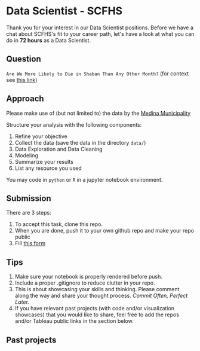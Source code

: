 # Data Scientist - SCFHS

Thank you for your interest in our Data Scientist positions. Before we have a chat about SCFHS's fit to your career path, let's have a look at what you can do in **72 hours** as a Data Scientist.

## Question

`Are We More Likely to Die in Shaban Than Any Other Month?` (for context see [this link](https://aboutislam.net/counseling/ask-the-scholar/misconception/people-die-shaban/))

## Approach

Please make use of (but not limited to) the data by the [Medina Municipality](https://services.amana-md.gov.sa/eservicesite/Inq/DeathInquiry.aspx)

Structure your analysis with the following components:

1. Refine your objective
2. Collect the data (save the data in the directory `data/`)
3. Data Exploration and Data Cleaning
4. Modeling
5. Summarize your results
6. List any resource you used

You may code in `python` or `R` in a jupyter notebook environment.

## Submission

There are 3 steps:

1. To accept this task, clone this repo.
2. When you are done, push it to your own github repo and make your repo public
3. Fill [this form](https://forms.gle/dxtxxXuMLcv7QXNe8)

## Tips

1. Make sure your notebook is properly rendered before push.
2. Include a proper .gitignore to reduce clutter in your repo.
3. This is about showcasing your skills and thinking. Please comment along the way and share your thought process. *Commit Often, Perfect Later.*
4. If you have relevant past projects (with code and/or visualization showcases) that you would like to share, feel free to add the repos and/or Tableau public links in the section below.

## Past projects
